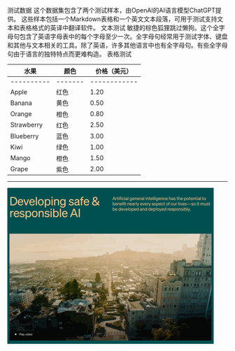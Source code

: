 测试数据
这个数据集包含了两个测试样本，由OpenAI的AI语言模型ChatGPT提供。
这些样本包括一个Markdown表格和一个英文文本段落，可用于测试支持文本和表格格式的英译中翻译软件。
文本测试
敏捷的棕色狐狸跳过懒狗。这个全字母句包含了英语字母表中的每个字母至少一次。全字母句经常用于测试字体、键盘和其他与文本相关的工具。除了英语，许多其他语言中也有全字母句。有些全字母句由于语言的独特特点而更难构造。
表格测试

| 水果 | 颜色 | 价格（美元） |
| --- | --- | --- |
| ---------- | ------- | ------------ |
| Apple | 红色 | 1.20 |
| Banana | 黄色 | 0.50 |
| Orange | 橙色 | 0.80 |
| Strawberry | 红色 | 2.50 |
| Blueberry | 蓝色 | 3.00 |
| Kiwi | 绿色 | 1.00 |
| Mango | 橙色 | 1.50 |
| Grape | 紫色 | 2.00 |

---

![Image](parserimages\page_2_image_0.png)

